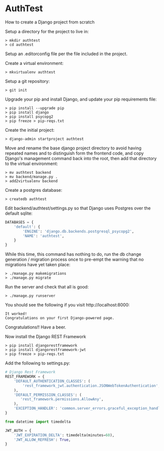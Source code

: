 # AuthTest

How to create a Django project from scratch

Setup a directory for the project to live in:

    > mkdir authtest
    > cd authtest

Setup an .editorconfig file per the file included in the project.

Create a virtual environment:

    > mkvirtualenv authtest

Setup a git repository:

    > git init

Upgrade your pip and install Django, and update your pip requirements file:

    > pip install --upgrade pip
    > pip install django
    > pip install psycopg2
    > pip freeze > pip-reqs.txt

Create the initial project:

    > django-admin startproject authtest

Move and rename the base django project directory to avoid having repeated names and to distinguish form the frontend code, and copy Django's management command back into the root, then add that directory to the virtual environment:

    > mv authtest backend
    > mv backend/manage.py .
    > add2virtualenv backend

Create a postgres database:

    > createdb authtest

Edit backend/authtest/settings.py so that Django uses Postgres over the default sqlite:

``` python
DATABASES = {
    'default': {
        'ENGINE': 'django.db.backends.postgresql_psycopg2',
        'NAME': 'authtest',
    }
}
```

While this time, this command has nothing to do, run the db change generation / migration process once to pre-empt the warning that no migrations have yet taken place:

    > ./manage.py makemigrations
    > ./manage.py migrate

Run the server and check that all is good:

    > ./manage.py runserver
 
You should see the following if you visit http://localhost:8000:

    It worked!
    Congratulations on your first Django-powered page.

Congratulations!!  Have a beer.

Now install the Django REST Framework

    > pip install djangorestframework
    > pip install djangorestframework-jwt
    > pip freeze > pip-reqs.txt

Add the following to settings.py:

``` python
# Django Rest Framework
REST_FRAMEWORK = {
    'DEFAULT_AUTHENTICATION_CLASSES': (
        'rest_framework_jwt.authentication.JSONWebTokenAuthentication',
    ),
    'DEFAULT_PERMISSION_CLASSES': (
       'rest_framework.permissions.AllowAny',
    ),
    'EXCEPTION_HANDLER': 'common.server_errors.graceful_exception_handler',
}

from datetime import timedelta

JWT_AUTH = {
    'JWT_EXPIRATION_DELTA': timedelta(minutes=60),
    'JWT_ALLOW_REFRESH': True,
}
```
